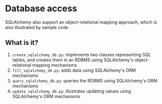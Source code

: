 # Database access
SQLAlchemy also support an object-relational mapping approach,
which is also illustrated by sample code.


## What is it?
1. `create_sqlalchemy_db.py`: implements two classes representing SQL
    tables, and creates them in an RDBMS using SQLAlchemy's
    object-relational mapping mechanisms
1. `fill_sqlalchemy_db.py`: adds data using SQLAlchemy's ORM mechanisms
1. `query_sqlalchemy_db.py`: queries the RDBMS using SQLAlchemy's ORM
    mechanisms
1. `update_sqlalchemy_db.py`: illustrates updating values using SQLAlchemy's
   ORM mechanisms
